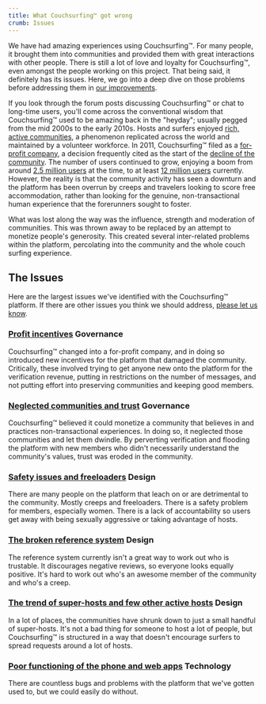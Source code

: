 ```yaml
---
title: What Couchsurfing™ got wrong
crumb: Issues
---
```


We have had amazing experiences using Couchsurfing&#8482;. For many people, it brought them into communities and provided them with great interactions with other people. There is still a lot of love and loyalty for Couchsurfing&#8482;, even amongst the people working on this project. That being said, it definitely has its issues. Here, we go into a deep dive on those problems before addressing them in [our improvements](/solutions).

If you look through the forum posts discussing Couchsurfing&#8482; or chat to long-time users, you'll come across the conventional wisdom that Couchsurfing&#8482; used to be amazing back in the "heyday"; usually pegged from the mid 2000s to the early 2010s. Hosts and surfers enjoyed [rich, active communities](https://www.dailydot.com/debug/new-couchsurfing/), a phenomenon replicated across the world and maintained by a volunteer workforce. In 2011, Couchsurfing&#8482; filed as a [for-profit company](https://www.inc.com/magazine/201206/issie-lapowsky/couchsurfing-new-profit-model.html), a decision frequently cited as the start of the [decline of the community](https://www.nithincoca.com/2014/04/06/profit-couchsurfing-failed/). The number of users continued to grow, enjoying a boom from around [2.5 million users](https://www.theguardian.com/travel/2011/jan/22/budget-travel-stay-with-locals) at the time, to at least [12 million users](https://www.chicagotribune.com/real-estate/ct-re-chicago-couchsurfing-hosts-20180909-story.html) currently. However, the reality is that the community activity has seen a downturn and the platform has been overrun by creeps and travelers looking to score free accommodation, rather than looking for the genuine, non-transactional human experience that the forerunners sought to foster.

What was lost along the way was the influence, strength and moderation of communities. This was thrown away to be replaced by an attempt to monetize people's generosity. This created several inter-related problems within the platform, percolating into the community and the whole couch surfing experience.

## The Issues

Here are the largest issues we've identified with the Couchsurfing&#8482; platform. If there are other issues you think we should address, [please let us know](https://community.couchers.org/).


### [Profit incentives](/issues/profit-and-incentives) <span class="tag is-success">Governance</span>

Couchsurfing&#8482; changed into a for-profit company, and in doing so introduced new incentives for the platform that damaged the community. Critically, these involved trying to get anyone new onto the platform for the verification revenue, putting in restrictions on the number of messages, and not putting effort into preserving communities and keeping good members.

### [Neglected communities and trust](/issues/communities-and-trust) <span class="tag is-success">Governance</span>

Couchsurfing&#8482; believed it could monetize a community that believes in and practices non-transactional experiences. In doing so, it neglected those communities and let them dwindle. By perverting verification and flooding the platform with new members who didn't necessarily understand the community's values, trust was eroded in the community.

### [Safety issues and freeloaders](/issues/creeps-and-freeloaders) <span class="tag is-warning">Design</span>

There are many people on the platform that leach on or are detrimental to the community. Mostly creeps and freeloaders. There is a safety problem for members, especially women. There is a lack of accountability so users get away with being sexually aggressive or taking advantage of hosts.

### [The broken reference system](/issues/reviews) <span class="tag is-warning">Design</span>

The reference system currently isn't a great way to work out who is trustable. It discourages negative reviews, so everyone looks equally positive. It's hard to work out who's an awesome member of the community and who's a creep.

### [The trend of super-hosts and few other active hosts](/issues/host-matching) <span class="tag is-warning">Design</span>

In a lot of places, the communities have shrunk down to just a small handful of super-hosts. It's not a bad thing for someone to host a lot of people, but Couchsurfing&#8482; is structured in a way that doesn't encourage surfers to spread requests around a lot of hosts.

### [Poor functioning of the phone and web apps](/issues/the-build) <span class="tag is-danger">Technology</span>

There are countless bugs and problems with the platform that we've gotten used to, but we could easily do without.